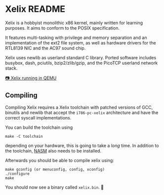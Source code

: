 Xelix README
============

Xelix is a hobbyist monolithic x86 kernel, mainly written for learning
purposes. It aims to conform to the POSIX specification.

It features multi-tasking with privilege and memory separation and an
implementation of the ext2 file system, as well as hardware drivers
for the RTL8139 NIC and the AC97 sound chip.

Xelix uses newlib as userland standard C library. Ported software includes
busybox, dash, pciutils, bzip2/zlib/gzip, and the PicoTCP userland network
stack.

[📷 Xelix running in QEMU](https://fnord.cloud/s/ATe9C96YC75wG5J/preview)

Compiling
---------

Compiling Xelix requires a Xelix toolchain with patched versions of GCC,
binutils and newlib that accept the `i786-pc-xelix` architecture and have
the correct syscall implementations.

You can build the toolchain using

	make -C toolchain

depending on your hardware, this is going to take a _long_ time. In addition to
the toolchain, [NASM](https://www.nasm.us/) also needs to be installed.

Afterwards you should be able to compile xelix using:

    make gconfig (or menuconfig, config, xconfig)
    ./configure
    make

You should now see a binary called `xelix.bin`. 🎉
